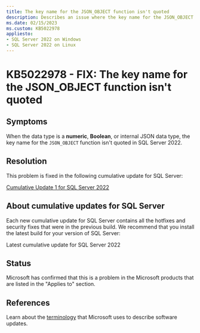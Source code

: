 ```yaml
---
title: The key name for the JSON_OBJECT function isn't quoted
description: Describes an issue where the key name for the JSON_OBJECT function isn't quoted.
ms.date: 02/15/2023
ms.custom: KB5022978
appliesto:
- SQL Server 2022 on Windows
- SQL Server 2022 on Linux
---
```

# KB5022978 - FIX: The key name for the JSON_OBJECT function isn't quoted

## Symptoms

When the data type is a **numeric**, **Boolean**, or internal JSON data type, the key name for the `JSON_OBJECT` function isn't quoted in SQL Server 2022.

## Resolution

This problem is fixed in the following cumulative update for SQL Server:

[Cumulative Update 1 for SQL Server 2022](cumulativeupdate1.md)

## About cumulative updates for SQL Server

Each new cumulative update for SQL Server contains all the hotfixes and security fixes that were in the previous build. We recommend that you install the latest build for your version of SQL Server:

Latest cumulative update for SQL Server 2022

## Status

Microsoft has confirmed that this is a problem in the Microsoft products that are listed in the "Applies to" section.

## References

Learn about the [terminology](../../../windows-client/deployment/standard-terminology-software-updates.md) that Microsoft uses to describe software updates.
